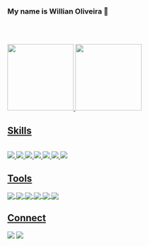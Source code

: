 ### My name is Willian Oliveira 👋
<br><br>
<div>
  <a href="https://github.com/oliveirawillian">
  <img height="150em" src="https://github-readme-stats.vercel.app/api?username=KauanOliveira1&show_icons=true&theme=dracula&include_all_commits=true&count_private=true"/>
  <img height="150em" src="https://github-readme-stats.vercel.app/api/top-langs/?username=KauanOliveira1&layout=compact&langs_count=7&theme=dracula"/>
</div>

<h2>Skills</h2>
<div style="display: inline_block"><br>
  <img align"center" src="https://img.shields.io/badge/CSS3-1572B6?style=for-the-badge&logo=css3&logoColor=white">
  <img align"center" src="https://img.shields.io/badge/HTML5-E34F26?style=for-the-badge&logo=html5&logoColor=white">
  <img align"center" src="https://img.shields.io/badge/Bootstrap-563D7C?style=for-the-badge&logo=bootstrap&logoColor=white">
  <img align"center" src="https://img.shields.io/badge/JavaScript-F7DF1E?style=for-the-badge&logo=javascript&logoColor=black">
  <img align"center" src="https://img.shields.io/badge/React-20232A?style=for-the-badge&logo=react&logoColor=61DAFB">
  <img align"center" src="https://img.shields.io/badge/Java-ED8B00?style=for-the-badge&logo=java&logoColor=white">
  <img align"center" src="https://img.shields.io/badge/PostgreSQL-316192?style=for-the-badge&logo=postgresql&logoColor=white">
</div>

<h2>Tools</h2>
<div>
  <img align="center" src="https://img.shields.io/badge/Visual_Studio_Code-0078D4?style=for-the-badge&logo=visual%20studio%20code&logoColor=white">
  <img align="center" src="https://img.shields.io/badge/Spring-6DB33F?style=for-the-badge&logo=spring&logoColor=white">
  <img align="center" src="https://img.shields.io/badge/Eclipse-FE7A16.svg?style=for-the-badge&logo=Eclipse&logoColor=white">
  <img align="center" src="https://img.shields.io/badge/GitHub-100000?style=for-the-badge&logo=github&logoColor=white">
  <img align="center" src="https://img.shields.io/badge/GIT-E44C30?style=for-the-badge&logo=git&logoColor=white">
  <img align="center" src="https://img.shields.io/badge/Linux-FCC624?style=for-the-badge&logo=linux&logoColor=black">
</div>

###

<h2>Connect</h2>
<div>
  <a href = "mailto:oliveirakauan7@gmail.com"><img src="https://img.shields.io/badge/-Gmail-%23333?style=for-the-badge&logo=gmail&logoColor=white" target="_blank"></a>
  <a href="https://www.linkedin.com/in/kauan-oliveira-004732240/" target="_blank"><img src="https://img.shields.io/badge/-LinkedIn-%230077B5?style=for-the-badge&logo=linkedin&logoColor=white" target="_blank"></a>  
</div>
